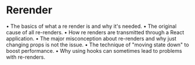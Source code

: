 # Rerender

• The basics of what a re render is and why it's needed.
• The original cause of all re-renders.
• How re renders are transmitted through a React application.
• The major misconception about re-renders and why just changing props is not the issue.
• The technique of "moving state down" to boost performance.
• Why using hooks can sometimes lead to problems with re-renders.